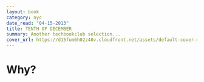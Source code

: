 ```yaml
---
layout: book
category: nyc
date_read: "04-15-2013"
title: TENTH OF DECEMBER
summary: Another techbookclub selection...
cover_url: https://d15fum6h02z48v.cloudfront.net/assets/default-cover-medium-783d4f50bcee0684bace309dd29c7929.png
---
```


# Why?

